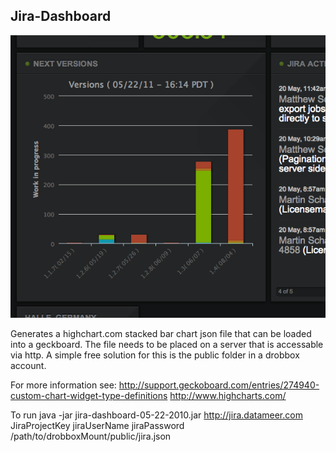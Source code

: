 Jira-Dashboard
--------------

<img src="https://github.com/sgroschupf/jira-dashboard/raw/master/screens/jira-widget.png" alt="Screenshot" />

Generates a highchart.com stacked bar chart json file that can be loaded into a geckboard.
The file needs to be placed on a server that is accessable via http. 
A simple free solution for this is the public folder in a drobbox account.


For more information see:
http://support.geckoboard.com/entries/274940-custom-chart-widget-type-definitions
http://www.highcharts.com/

To run
java -jar jira-dashboard-05-22-2010.jar http://jira.datameer.com JiraProjectKey jiraUserName jiraPassword /path/to/drobboxMount/public/jira.json